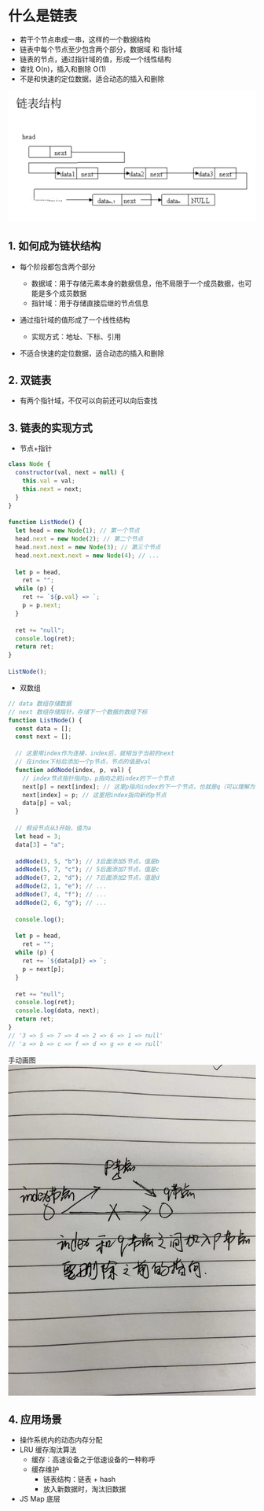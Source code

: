 # 什么是链表

- 若干个节点串成一串，这样的一个数据结构
- 链表中每个节点至少包含两个部分，数据域 和 指针域
- 链表的节点，通过指针域的值，形成一个线性结构
- 查找 O(n)，插入和删除 O(1)
- 不是和快速的定位数据，适合动态的插入和删除

![链表结构](../assets/images/linkedlist.png)

## 1. 如何成为链状结构

- 每个阶段都包含两个部分

  - 数据域：用于存储元素本身的数据信息，他不局限于一个成员数据，也可能是多个成员数据
  - 指针域：用于存储直接后继的节点信息

- 通过指针域的值形成了一个线性结构

  - 实现方式：地址、下标、引用

- 不适合快速的定位数据，适合动态的插入和删除

## 2. 双链表

- 有两个指针域，不仅可以向前还可以向后查找

## 3. 链表的实现方式

- 节点+指针

```javascript
class Node {
  constructor(val, next = null) {
    this.val = val;
    this.next = next;
  }
}

function ListNode() {
  let head = new Node(1); // 第一个节点
  head.next = new Node(2); // 第二个节点
  head.next.next = new Node(3); // 第三个节点
  head.next.next.next = new Node(4); // ...

  let p = head,
    ret = "";
  while (p) {
    ret += `${p.val} => `;
    p = p.next;
  }

  ret += "null";
  console.log(ret);
  return ret;
}

ListNode();
```

- 双数组

```javascript
// data 数组存储数据
// next 数组存储指针，存储下一个数据的数组下标
function ListNode() {
  const data = [];
  const next = [];

  // 这里用index作为连接，index后，就相当于当前的next
  // 在index下标后添加一个p节点，节点的值是val
  function addNode(index, p, val) {
    // index节点指针指向p，p指向之前index的下一个节点
    next[p] = next[index]; // 这里p指向index的下一个节点，也就是q（可以理解为存放index的下一个节点）
    next[index] = p; // 这里把index指向新的p节点
    data[p] = val;
  }

  // 假设节点从3开始，值为a
  let head = 3;
  data[3] = "a";

  addNode(3, 5, "b"); // 3后面添加5节点，值是b
  addNode(5, 7, "c"); // 5后面添加7节点，值是c
  addNode(7, 2, "d"); // 7后面添加2节点，值是d
  addNode(2, 1, "e"); // ...
  addNode(7, 4, "f"); // ...
  addNode(2, 6, "g"); // ...

  console.log();

  let p = head,
    ret = "";
  while (p) {
    ret += `${data[p]} => `;
    p = next[p];
  }

  ret += "null";
  console.log(ret);
  console.log(data, next);
  return ret;
}
// '3 => 5 => 7 => 4 => 2 => 6 => 1 => null'
// 'a => b => c => f => d => g => e => null'
```

手动画图
![listnode](../assets/images/listnode.jpg)

## 4. 应用场景

- 操作系统内的动态内存分配
- LRU 缓存淘汰算法
  - 缓存：高速设备之于低速设备的一种称呼
  - 缓存维护
    - 链表结构：链表 + hash
    - 放入新数据时，淘汰旧数据
- JS Map 底层
